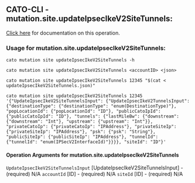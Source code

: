 
## CATO-CLI - mutation.site.updateIpsecIkeV2SiteTunnels:
[Click here](https://api.catonetworks.com/documentation/#mutation-updateIpsecIkeV2SiteTunnels) for documentation on this operation.

### Usage for mutation.site.updateIpsecIkeV2SiteTunnels:

`cato mutation site updateIpsecIkeV2SiteTunnels -h`

`cato mutation site updateIpsecIkeV2SiteTunnels <accountID> <json>`

`cato mutation site updateIpsecIkeV2SiteTunnels 12345 "$(cat < updateIpsecIkeV2SiteTunnels.json)"`

`cato mutation site updateIpsecIkeV2SiteTunnels 12345 '{"UpdateIpsecIkeV2SiteTunnelsInput": {"UpdateIpsecIkeV2TunnelsInput": {"destinationType": {"destinationType": "enum(DestinationType)"}, "popLocationId": {"popLocationId": "ID"}, "publicCatoIpId": {"publicCatoIpId": "ID"}, "tunnels": {"lastMileBw": {"downstream": {"downstream": "Int"}, "upstream": {"upstream": "Int"}}, "privateCatoIp": {"privateCatoIp": "IPAddress"}, "privateSiteIp": {"privateSiteIp": "IPAddress"}, "psk": {"psk": "String"}, "publicSiteIp": {"publicSiteIp": "IPAddress"}, "tunnelId": {"tunnelId": "enum(IPSecV2InterfaceId)"}}}}, "siteId": "ID"}'`

#### Operation Arguments for mutation.site.updateIpsecIkeV2SiteTunnels ####
`UpdateIpsecIkeV2SiteTunnelsInput` [UpdateIpsecIkeV2SiteTunnelsInput] - (required) N/A 
`accountId` [ID] - (required) N/A 
`siteId` [ID] - (required) N/A 

